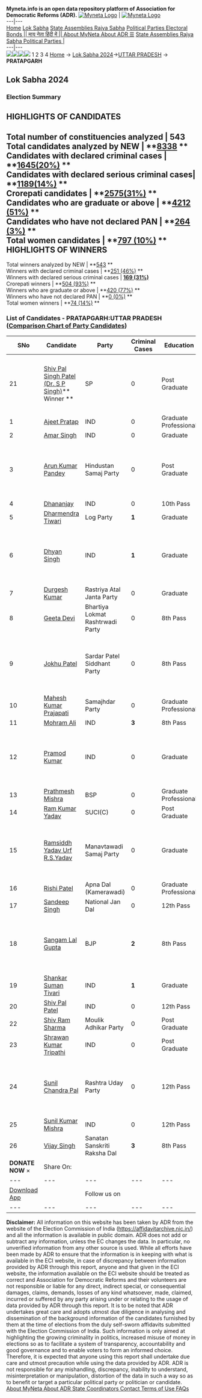 **Myneta.info is an open data repository platform of Association for Democratic Reforms (ADR).**
[![Myneta Logo](https://www.myneta.info/lib/img/myneta-logo.png)](https://www.myneta.info/) | [![Myneta Logo](https://www.myneta.info/lib/img/adr-logo.png)](https://adrindia.org)  
---|---  
[Home](https://www.myneta.info/) [Lok Sabha](https://www.myneta.info/#ls "Lok Sabha") [ State Assemblies ](https://www.myneta.info/#sa "State Assemblies") [Rajya Sabha](https://www.myneta.info/#rs "Rajya Sabha") [Political Parties ](https://www.myneta.info/party "Political Parties") [ Electoral Bonds ](https://www.myneta.info/electoral_bonds "Electoral Bonds") [ || माय नेता हिंदी में || ](https://translate.google.co.in/translate?prev=hp&hl=en&js=y&u=www.myneta.info&sl=en&tl=hi&history_state0=) [ About MyNeta ](https://adrindia.org/content/about-myneta) [ About ADR ](https://adrindia.org/about-adr/who-we-are) [☰](javascript:void\(0\))
[ State Assemblies ](https://www.myneta.info/#sa "State Assemblies") [ Rajya Sabha ](https://www.myneta.info/#rs "Rajya Sabha") [ Political Parties ](https://www.myneta.info/party "Political Parties")
|   
---|---  
![](https://www.myneta.info/lib/img/banner/banner-1.png)![](https://www.myneta.info/lib/img/banner/banner-2.png)![](https://www.myneta.info/lib/img/banner/banner-3.png)![](https://www.myneta.info/lib/img/banner/banner-4.png)
1  2  3  4 
[Home](https://www.myneta.info/) → [Lok Sabha 2024](https://www.myneta.info/LokSabha2024/)→[UTTAR PRADESH](https://www.myneta.info/LokSabha2024/index.php?action=show_constituencies&state_id=35) → **PRATAPGARH**
### 
## Lok Sabha 2024
###  Election Summary 
HIGHLIGHTS OF CANDIDATES  
---  
Total number of constituencies analyzed |  543   
Total candidates analyzed by NEW | **[8338](https://www.myneta.info/LokSabha2024/index.php?action=summary&subAction=candidates_analyzed&sort=candidate#summary) **  
Candidates with declared criminal cases | **[1645(20%)](https://www.myneta.info/LokSabha2024/index.php?action=summary&subAction=crime&sort=candidate#summary) **  
Candidates with declared serious criminal cases| **[1189(14%)](https://www.myneta.info/LokSabha2024/index.php?action=summary&subAction=serious_crime&sort=candidate#summary) **  
Crorepati candidates | **[2575(31%)](https://www.myneta.info/LokSabha2024/index.php?action=summary&subAction=crorepati&sort=candidate#summary) **  
Candidates who are graduate or above | **[4212 (51%)](https://www.myneta.info/LokSabha2024/index.php?action=summary&subAction=education&sort=candidate#summary) **  
Candidates who have not declared PAN | **[264 (3%)](https://www.myneta.info/LokSabha2024/index.php?action=summary&subAction=without_pan&sort=candidate#summary) **  
Total women candidates | **[797 (10%)](https://www.myneta.info/LokSabha2024/index.php?action=summary&subAction=women_candidate&sort=candidate#summary) **  
HIGHLIGHTS OF WINNERS  
---  
Total winners analyzed by NEW | **[543](https://www.myneta.info/LokSabha2024/index.php?action=summary&subAction=winner_analyzed&sort=candidate#summary) **  
Winners with declared criminal cases | **[251 (46%)](https://www.myneta.info/LokSabha2024/index.php?action=summary&subAction=winner_crime&sort=candidate#summary) **  
Winners with declared serious criminal cases | **[169 (31%)](https://www.myneta.info/LokSabha2024/index.php?action=summary&subAction=winner_serious_crime&sort=candidate#summary)**  
Crorepati winners | **[504 (93%)](https://www.myneta.info/LokSabha2024/index.php?action=summary&subAction=winner_crorepati&sort=candidate#summary) **  
Winners who are graduate or above | **[420 (77%)](https://www.myneta.info/LokSabha2024/index.php?action=summary&subAction=winner_education&sort=candidate#summary) **  
Winners who have not declared PAN | **[0 (0%)](https://www.myneta.info/LokSabha2024/index.php?action=summary&subAction=winner_without_pan&sort=candidate#summary) **  
Total women winners | **[74 (14%)](https://www.myneta.info/LokSabha2024/index.php?action=summary&subAction=winner_women&sort=candidate#summary) **  
### List of Candidates - PRATAPGARH:UTTAR PRADESH ([Comparison Chart of Party Candidates](https://www.myneta.info/LokSabha2024/comparisonchart.php?constituency_id=505))
SNo | Candidate| Party| Criminal Cases| Education| Age| Total Assets| Liabilities  
---|---|---|---|---|---|---|---  
21  | [Shiv Pal Singh Patel (Dr. S P Singh)](https://www.myneta.info/LokSabha2024/candidate.php?candidate_id=8331)** Winner ** | SP | 0 | Post Graduate| 68 | ![](https://myneta.info/image_v2.php?myneta_folder=LokSabha2024&candidate_id=8331&col=ta) | ![](https://myneta.info/image_v2.php?myneta_folder=LokSabha2024&candidate_id=8331&col=lia)  
1  | [Ajeet Pratap](https://www.myneta.info/LokSabha2024/candidate.php?candidate_id=8346) | IND | 0 | Graduate Professional| 36 | Rs 77,99,000 ~ 77 Lacs+ | Rs 6,00,000 ~ 6 Lacs+  
2  | [Amar Singh](https://www.myneta.info/LokSabha2024/candidate.php?candidate_id=8347) | IND | 0 | Graduate| 57 | Rs 60,55,658 ~ 60 Lacs+ | Rs 1,05,000 ~ 1 Lacs+  
3  | [Arun Kumar Pandey](https://www.myneta.info/LokSabha2024/candidate.php?candidate_id=8333) | Hindustan Samaj Party | 0 | Post Graduate| 40 | ![](https://myneta.info/image_v2.php?myneta_folder=LokSabha2024&candidate_id=8333&col=ta) | ![](https://myneta.info/image_v2.php?myneta_folder=LokSabha2024&candidate_id=8333&col=lia)  
4  | [Dhananjay](https://www.myneta.info/LokSabha2024/candidate.php?candidate_id=8348) | IND | 0 | 10th Pass| 51 | Rs 22,26,000 ~ 22 Lacs+ | Rs 0 ~   
5  | [Dharmendra Tiwari](https://www.myneta.info/LokSabha2024/candidate.php?candidate_id=8338) | Log Party | **1** | Graduate| 47 | Rs 41,30,000 ~ 41 Lacs+ | Rs 7,25,790 ~ 7 Lacs+  
6  | [Dhyan Singh](https://www.myneta.info/LokSabha2024/candidate.php?candidate_id=8349) | IND | **1** | Graduate| 68 | ![](https://myneta.info/image_v2.php?myneta_folder=LokSabha2024&candidate_id=8349&col=ta) | ![](https://myneta.info/image_v2.php?myneta_folder=LokSabha2024&candidate_id=8349&col=lia)  
7  | [Durgesh Kumar](https://www.myneta.info/LokSabha2024/candidate.php?candidate_id=8337) | Rastriya Atal Janta Party | 0 | Graduate| 44 | Rs 45,41,577 ~ 45 Lacs+ | Rs 3,00,000 ~ 3 Lacs+  
8  | [Geeta Devi](https://www.myneta.info/LokSabha2024/candidate.php?candidate_id=8335) | Bhartiya Lokmat Rashtrwadi Party | 0 | 8th Pass| 36 | Rs 9,40,000 ~ 9 Lacs+ | Rs 0 ~   
9  | [Jokhu Patel](https://www.myneta.info/LokSabha2024/candidate.php?candidate_id=8336) | Sardar Patel Siddhant Party | 0 | 8th Pass| 59 | ![](https://myneta.info/image_v2.php?myneta_folder=LokSabha2024&candidate_id=8336&col=ta) | ![](https://myneta.info/image_v2.php?myneta_folder=LokSabha2024&candidate_id=8336&col=lia)  
10  | [Mahesh Kumar Prajapati](https://www.myneta.info/LokSabha2024/candidate.php?candidate_id=8339) | Samajhdar Party | 0 | Graduate Professional| 41 | Rs 1,02,63,035 ~ 1 Crore+ | Rs 0 ~   
11  | [Mohram Ali](https://www.myneta.info/LokSabha2024/candidate.php?candidate_id=8351) | IND | **3** | 8th Pass| 44 | Rs 14,32,500 ~ 14 Lacs+ | Rs 1,00,000 ~ 1 Lacs+  
12  | [Pramod Kumar](https://www.myneta.info/LokSabha2024/candidate.php?candidate_id=8350) | IND | 0 | Graduate| 36 | ![](https://myneta.info/image_v2.php?myneta_folder=LokSabha2024&candidate_id=8350&col=ta) | ![](https://myneta.info/image_v2.php?myneta_folder=LokSabha2024&candidate_id=8350&col=lia)  
13  | [Prathmesh Mishra ](https://www.myneta.info/LokSabha2024/candidate.php?candidate_id=8330) | BSP | 0 | Graduate Professional| 33 | Rs 16,14,84,396 ~ 16 Crore+ | Rs 0 ~   
14  | [Ram Kumar Yadav](https://www.myneta.info/LokSabha2024/candidate.php?candidate_id=8340) | SUCI(C) | 0 | Post Graduate| 39 | Rs 1,686 ~ 1 Thou+ | Rs 0 ~   
15  | [Ramsiddh Yadav Urf R.S.Yadav](https://www.myneta.info/LokSabha2024/candidate.php?candidate_id=8341) | Manavtawadi Samaj Party | 0 | Graduate| 67 | ![](https://myneta.info/image_v2.php?myneta_folder=LokSabha2024&candidate_id=8341&col=ta) | ![](https://myneta.info/image_v2.php?myneta_folder=LokSabha2024&candidate_id=8341&col=lia)  
16  | [Rishi Patel](https://www.myneta.info/LokSabha2024/candidate.php?candidate_id=8334) | Apna Dal (Kamerawadi) | 0 | Graduate Professional| 32 | Rs 15,98,000 ~ 15 Lacs+ | Rs 0 ~   
17  | [Sandeep Singh](https://www.myneta.info/LokSabha2024/candidate.php?candidate_id=8345) | National Jan Dal | 0 | 12th Pass| 40 | Rs 1,18,57,399 ~ 1 Crore+ | Rs 0 ~   
18  | [Sangam Lal Gupta](https://www.myneta.info/LokSabha2024/candidate.php?candidate_id=8332) | BJP | **2** | 8th Pass| 52 | ![](https://myneta.info/image_v2.php?myneta_folder=LokSabha2024&candidate_id=8332&col=ta) | ![](https://myneta.info/image_v2.php?myneta_folder=LokSabha2024&candidate_id=8332&col=lia)  
19  | [Shankar Suman Tivari](https://www.myneta.info/LokSabha2024/candidate.php?candidate_id=8353) | IND | **1** | Graduate| 29 | Rs 12,73,300 ~ 12 Lacs+ | Rs 0 ~   
20  | [Shiv Pal Patel](https://www.myneta.info/LokSabha2024/candidate.php?candidate_id=8352) | IND | 0 | 12th Pass| 46 | Rs 1,73,130 ~ 1 Lacs+ | Rs 0 ~   
22  | [Shiv Ram Sharma](https://www.myneta.info/LokSabha2024/candidate.php?candidate_id=8343) | Moulik Adhikar Party | 0 | Post Graduate| 67 | Rs 4,10,000 ~ 4 Lacs+ | Rs 0 ~   
23  | [Shrawan Kumar Tripathi](https://www.myneta.info/LokSabha2024/candidate.php?candidate_id=8354) | IND | 0 | Post Graduate| 61 | Rs 2,11,29,043 ~ 2 Crore+ | Rs 2,07,733 ~ 2 Lacs+  
24  | [Sunil Chandra Pal](https://www.myneta.info/LokSabha2024/candidate.php?candidate_id=8344) | Rashtra Uday Party | 0 | 12th Pass| 46 | ![](https://myneta.info/image_v2.php?myneta_folder=LokSabha2024&candidate_id=8344&col=ta) | ![](https://myneta.info/image_v2.php?myneta_folder=LokSabha2024&candidate_id=8344&col=lia)  
25  | [Sunil Kumar Mishra](https://www.myneta.info/LokSabha2024/candidate.php?candidate_id=8355) | IND | 0 | 12th Pass| 36 | Rs 59,66,000 ~ 59 Lacs+ | Rs 0 ~   
26  | [Vijay Singh](https://www.myneta.info/LokSabha2024/candidate.php?candidate_id=8342) | Sanatan Sanskriti Raksha Dal | **3** | 8th Pass| 35 | Rs 25,20,628 ~ 25 Lacs+ | Rs 48,000 ~ 48 Thou+  
|  **DONATE NOW** × |  Share On:  | [](https://api.whatsapp.com/send?text=https%3A%2F%2Fmyneta.info%2Fpunjab2022%2Findex.php%3Faction%3Dshow_constituencies%26state_id%3D19) | [](https://www.facebook.com/sharer/sharer.php?u=https%3A%2F%2Fmyneta.info%2Fpunjab2022%2Findex.php%3Faction%3Dshow_constituencies%26state_id%3D19) | [](https://twitter.com/share?url=https%3A%2F%2Fmyneta.info%2Fpunjab2022%2Findex.php%3Faction%3Dshow_constituencies%26state_id%3D19)  
---|---|---|---|---  
| [ Download App ](https://play.google.com/store/apps/details?id=com.webrosoft.myneta1&pcampaignid=pcampaignidMKT-Other-global-all-co-prtnr-py-PartBadge-Mar2515-1) | [](https://play.google.com/store/apps/details?id=com.webrosoft.myneta1&pcampaignid=pcampaignidMKT-Other-global-all-co-prtnr-py-PartBadge-Mar2515-1) |  Follow us on  | [](https://www.facebook.com/adrindia.org/) | [](https://twitter.com/adrspeaks) | [](https://groups.google.com/g/national-election-watch?hl=en&pli=1) | [](https://www.instagram.com/adrspeaks/) | [](https://www.youtube.com/user/adrspeaks) | [](https://sharechat.com/profile/adrspeaks)  
---|---|---|---|---|---|---|---|---  
**Disclaimer:** All information on this website has been taken by ADR from the website of the Election Commission of India (https://affidavitarchive.nic.in/) and all the information is available in public domain. ADR does not add or subtract any information, unless the EC changes the data. In particular, no unverified information from any other source is used. While all efforts have been made by ADR to ensure that the information is in keeping with what is available in the ECI website, in case of discrepancy between information provided by ADR through this report, anyone and that given in the ECI website, the information available on the ECI website should be treated as correct and Association for Democratic Reforms and their volunteers are not responsible or liable for any direct, indirect special, or consequential damages, claims, demands, losses of any kind whatsoever, made, claimed, incurred or suffered by any party arising under or relating to the usage of data provided by ADR through this report. It is to be noted that ADR undertakes great care and adopts utmost due diligence in analysing and dissemination of the background information of the candidates furnished by them at the time of elections from the duly self-sworn affidavits submitted with the Election Commission of India. Such information is only aimed at highlighting the growing criminality in politics, increased misuse of money in elections so as to facilitate a system of transparency, accountability and good governance and to enable voters to form an informed choice. Therefore, it is expected that anyone using this report shall undertake due care and utmost precaution while using the data provided by ADR. ADR is not responsible for any mishandling, discrepancy, inability to understand, misinterpretation or manipulation, distortion of the data in such a way so as to benefit or target a particular political party or politician or candidate. 
[ About MyNeta ](https://adrindia.org/content/about-myneta) [ About ADR ](https://adrindia.org/about-adr/who-we-are) [ State Coordinators ](https://adrindia.org/about-adr/state-coordinators) [ Contact ](https://adrindia.org/contact-us) [ Terms of Use ](https://adrindia.org/content/adr-terms-use) [ FAQs ](https://adrindia.org/content/faqs)
